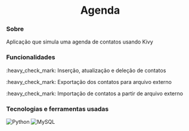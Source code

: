 <h1 align="center">Agenda</h1>

<h3>Sobre</h3>
<p>Aplicação que simula uma agenda de contatos usando Kivy</p>

<h3>Funcionalidades</h3>
<p>:heavy_check_mark: Inserção, atualização e deleção de contatos</p>
<p>:heavy_check_mark: Exportação dos contatos para arquivo externo</p>
<p>:heavy_check_mark: Importação de contatos a partir de arquivo externo</p>

<h3>Tecnologias e ferramentas usadas</h3>

![Python](https://img.shields.io/badge/python-3670A0?style=for-the-badge&logo=python&logoColor=ffdd54)
![MySQL](https://img.shields.io/badge/mysql-%2300f.svg?style=for-the-badge&logo=mysql&logoColor=white)
